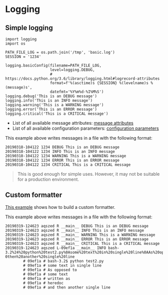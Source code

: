 # Logging

## Simple logging

    import logging
    import os

    PATH_FILE_LOG = os.path.join('/tmp', 'basic.log')
    SESSION = '1234'

    logging.basicConfig(filename=PATH_FILE_LOG,
                        level=logging.DEBUG,
                        # https://docs.python.org/3.6/library/logging.html#logrecord-attributes
                        format=f'%(asctime)s {SESSION} %(levelname)s %(message)s',
                        datefmt='%Y%m%d-%I%M%S')
    logging.debug('This is an DEBUG message')
    logging.info('This is an INFO message')
    logging.warning('This is a WARNING message')
    logging.error('This is an ERROR message')
    logging.critical('This is a CRITICAL message')

* List of all available message attributes: [message attributes](https://docs.python.org/3.6/library/logging.html#logrecord-attributes)
* List of all available configuration parameters: [configuration parameters](https://docs.python.org/3.6/library/logging.html#logging.basicConfig)

This example above writes messages in a file with the following format:

    20190318-104122 1234 DEBUG This is an DEBUG message
    20190318-104122 1234 INFO This is an INFO message
    20190318-104122 1234 WARNING This is a WARNING message
    20190318-104122 1234 ERROR This is an ERROR message
    20190318-104122 1234 CRITICAL This is a CRITICAL message

> This is good enough for simple uses. However, it may not be suitable for a production environment.

## Custom formatter

[This example](code/logging_formatter.py) shows how to build a custom formatter.

This example above writes messages in a file with the following format:

    20190319-124623 aqszed R __main__ DEBUG This is an DEBUG message
    20190319-124623 aqszed R __main__ INFO This is an INFO message
    20190319-124623 aqszed R __main__ WARNING This is a WARNING message
    20190319-124623 aqszed R __main__ ERROR This is an ERROR message
    20190319-124623 aqszed R __main__ CRITICAL This is a CRITICAL message
    20190319-124623 aqszed L-09ef1a __main__ INFO bash-3.2%24%20python%20test2.py%0Asome%20text%20in%20single%20line%0AAs%20opposed%20to%0Asome%20text%0Awritten%20as%0Aheredoc%0Aand%2
    0then%20another%20single%20line
            # 09ef1a # bash-3.2$ python test2.py
            # 09ef1a # some text in single line
            # 09ef1a # As opposed to
            # 09ef1a # some text
            # 09ef1a # written as
            # 09ef1a # heredoc
            # 09ef1a # and then another single line



